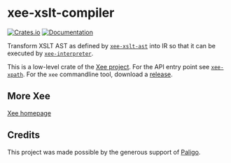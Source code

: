 # xee-xslt-compiler
[![Crates.io](https://img.shields.io/crates/v/xee-xslt-compiler.svg)](https://crates.io/crates/xee-xslt-compiler)
[![Documentation](https://docs.rs/xee-xslt-compiler/badge.svg)](https://docs.rs/xee-xslt-compiler)


Transform XSLT AST as defined by
[`xee-xslt-ast`](https://crates.io/crates/xee-xslt-ast) into IR so that it can
be executed by [`xee-interpreter`](https://crates.io/crates/xee-interpreter).

This is a low-level crate of the [Xee project](https://github.com/Paligo/xee).
For the API entry point see
[`xee-xpath`](https://docs.rs/xee-xpath/latest/xee_xpath/). For the `xee`
commandline tool, download a
[release](https://github.com/Paligo/xee/releases/).

## More Xee

[Xee homepage](https://github.com/Paligo/xee)

## Credits

This project was made possible by the generous support of
[Paligo](https://paligo.net/).